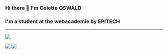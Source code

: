 ### Hi there 👋 I'm Colette OSWALD
### I'm a student at the webacademie by EPITECH

____________________________________________________

![](http://github-profile-summary-cards.vercel.app/api/cards/profile-details?username=Leily&theme=tokyonight)

![](http://github-profile-summary-cards.vercel.app/api/cards/most-commit-language?username=Leily&theme=tokyonight)
![](http://github-profile-summary-cards.vercel.app/api/cards/stats?username=Leily&theme=tokyonight)
